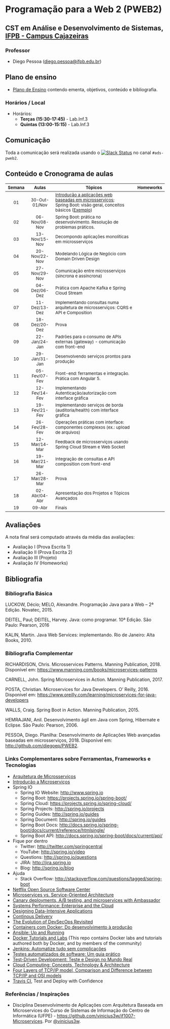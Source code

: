 # Programação para a Web 2 (PWEB2)

## CST em Análise e Desenvolvimento de Sistemas, [IFPB - Campus Cajazeiras](http://ifpb.edu.br/cajazeiras)

### Professor

* Diego Pessoa ([diego.pessoa@ifpb.edu.br](mailto:diego.pessoa@ifpb.edu.br))

## Plano de ensino
* [Plano de Ensino](docs/plano-de-ensino.pdf) contendo ementa, objetivos, conteúdo e bibliografia.

### Horários / Local

* Horários:
  - **Terças (15:30-17:45)** - Lab.Inf.3
  - **Quintas (13:00-15:15)** - Lab.Inf.3

## Comunicação

Toda a comunicação será realizada usando o [![Slack Status](https://ifpb.herokuapp.com/badge.svg)](https://ifpb.herokuapp.com/) no canal `#ads-pweb2`.


## Conteúdo e Cronograma de aulas
| <sub>Semana</sub> | <sub>Aulas<sub> | <sub>Tópicos</sub>                               | <sub>Homeworks</sub>       |
|:-:|:--------:|--------------------------------------|:-----------------:|
| <sub>01 | <sub>30-Out-01/Nov  | <sub>[Introdução a aplicações web baseadas em microsserviços](slides/01-introducao.pdf); <br> Spring Boot: visão geral, conceitos básicos ([Exemplo](exemplos/01-spring-inicial)) |  |
| <sub>02 | <sub>06-Nov/08-Nov  | <sub>Spring Boot: prática no desenvolvimento. Resolução de problemas práticos. |  |
| <sub>03 | <sub>13-Nov/15-Nov  | <sub>Decompondo aplicações monolíticas em microsserviços |  |
| <sub>04 | <sub>20-Nov/22-Nov  | <sub>Modelando Lógica de Negócio com Domain Driven Design |  |
| <sub>05 | <sub>27-Nov/29-Nov  | <sub>Comunicação entre microsserviços (síncrona e assíncrona) |  |
| <sub>06 | <sub>04-Dez/06-Dez  | <sub>Prática com Apache Kafka e Spring Cloud Stream |  |
| <sub>07 | <sub>11-Dez/13-Dez  | <sub>Implementando consultas numa arquitetura de microsserviços: CQRS e API e Composition | |
| <sub>08 | <sub>18-Dez/20-Dez  | <sub>Prova | |
| <sub>09 | <sub>22-Jan/24-Jan  | <sub>Padrões para o consumo de APIs externas (gateway) - comunicação com front-end | |
| <sub>10 | <sub>29-Jan/31-Jan  | <sub>Desenvolvendo serviços prontos para produção | |
| <sub>11 | <sub>05-Fev/07-Fev  | <sub>Front-end: ferramentas e integração. Prática com Angular 5. | |
| <sub>12 | <sub>12-Fev/14-Fev  | <sub>Implementando Autenticação/autorização com interface gráfica | |
| <sub>13 | <sub>19-Fev/21-Fev  | <sub>Implementando serviços de borda (auditoria/health) com interface gráfica | |
| <sub>14 | <sub>26-Fev/28-Fev  | <sub>Operações práticas com interface: componentes complexos (ex.: upload de arquivos) |  |
| <sub>15 | <sub>12-Mar/14-Mar  | <sub>Feedback de microsserviços usando Spring Cloud Stream e Web Socket |  |
| <sub>16 | <sub>19-Mar/21-Mar  | <sub>Integração de consultas e API composition com front-end |  |
| <sub>17 | <sub>26-Mar/28-Mar  | <sub>Prova |  |
| <sub>18 | <sub>02-Abr/04-Abr  | <sub>Apresentação dos Projetos e Tópicos Avançados |  |
| <sub>19 | <sub>09-Abr  | <sub>Finais |  |

## Avaliações

A nota final será computado através da média das avaliações:

* Avaliação I (Prova Escrita 1)
* Avaliação II (Prova Escrita 2)
* Avaliação III (Projeto)
* Avaliação IV (Homeworks)

## Bibliografia

### Bibliografia Básica

LUCKOW, Décio; MELO, Alexandre. Programação Java para a Web – 2ª Edição. Novatec, 2015.

DEITEL, Paul; DEITEL, Harvey. Java: como programar. 10ª Edição. São Paulo: Pearson, 2016

KALIN, Martin. Java Web Services: implementando. Rio de Janeiro: Alta Books, 2010.

### Bibliografia Complementar

RICHARDISON, Chris. Microsservices Patterns. Manning Publication, 2018. Disponível em: https://www.manning.com/books/microservices-patterns

CARNELL, John. Spring Microservices in Action. Manning Publication, 2017.

POSTA, Christian. Microservices for Java Developers. O’ Reilly, 2016. Disponivel em: https://www.oreilly.com/learning/microservices-for-java-developers

WALLS, Craig. Spring Boot in Action. Manning Publication, 2015.

HEMRAJANI, Anil. Desenvolvimento ágil em Java com Spring, Hibernate e Eclipse. São Paulo: Pearson, 2006.

PESSOA, Diego. Planilha: Desenvolvimento de Aplicações Web avançadas baseadas em microsserviços, 2018. Disponível em: http://github.com/diegoep/PWEB2.


### Links Complementares sobre Ferramentas, Frameworks e Tecnologias

- [Arquitetura de Microsserviços](http://microservices.io/patterns/microservices.html)
- [Introdução a Microserviços](https://www.nginx.com/blog/introduction-to-microservices/)
- Spring IO
  - Spring IO Website: http://www.spring.io
  - Spring Boot: https://projects.spring.io/spring-boot/
  - Spring Cloud: https://projects.spring.io/spring-cloud/
  - Spring Projects: http://spring.io/projects
  - Spring Guides: http://spring.io/guides
  - Spring Document: http://spring.io/guides
  - Spring Boot Docs: http://docs.spring.io/spring-boot/docs/current/reference/htmlsingle/
  - Spring Boot API: http://docs.spring.io/spring-boot/docs/current/api/
- Fique por dentro
  - Twitter: http://twitter.com/springcentral
  - YouTube: http://spring.io/video
  - Questions: http://spring.io/questions
  - JIRA: http://jira.spring.io
  - Blog: http://spring.io/blog
- Ajuda
  - Stack Overflow: http://stackoverflow.com/questions/tagged/spring-boot
- [Netflix Open Source Software Center](https://netflix.github.io/)
- [Microservices vs. Service-Oriented Architecture](https://www.nginx.com/resources/library/microservices-vs-soa/)
- [Canary deployments, A/B testing, and microservices with Ambassador](https://www.datawire.io/faster/canary-workflow/)
- [Systems Performance: Enterprise and the Cloud](http://www.brendangregg.com/sysperfbook.html)
- [Designing Data-Intensive Applications](http://www.dataintensive.net/)
- [Continous Delivery](http://www.continuousdelivery.com)
- [The Evolution of DevSecOps Revisited](https://cloudsentry.evident.io/evolution-devsecops-revisited/)
- [Containers com Docker: Do desenvolvimento à produção](https://www.casadocodigo.com.br/products/livro-docker)
- [Ansible: Up and Running](http://www.ansiblebook.com/)
- [Docker Tutorials and Labs](https://github.com/docker/labs) (This repo contains Docker labs and tutorials authored both by Docker, and by members of the community)
- [Jenkins: Automatize tudo sem complicações](https://www.casadocodigo.com.br/products/livro-jenkins)
- [Testes automatizados de software: Um guia prático](https://www.casadocodigo.com.br/products/livro-testes-de-software)
- [Test-Driven Development: Teste e Design no Mundo Real](https://www.casadocodigo.com.br/products/livro-tdd)
- [Cloud Computing: Concepts, Technology & Architecture](http://www.amazon.com/Cloud-Computing-Practice-Dan-Marinescu/dp/0124046274)
- [Four Layers of TCP/IP model, Comparison and Difference between TCP/IP and OSI models](http://www.omnisecu.com/tcpip/tcpip-model.php)
- [Travis CI](https://travis-ci.org/), Test and Deploy with Confidence


### Referências / Inspirações ###
- Disciplina Desenvolvimento de Aplicações com Arquitetura Baseada em Microservices do Curso de Sistemas de Informação do Centro de Informática (UFPE) - https://github.com/vinicius3w/if1007-Microservices. Por [@vinicius3w](https://github.com/vinicius3w).
